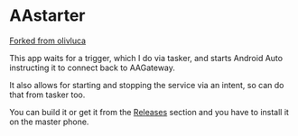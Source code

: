 # AAstarter
[Forked from olivluca](https://github.com/olivluca/AAstarter)

This app waits for a trigger, which I do via tasker, and starts Android Auto instructing it to connect back to AAGateway.

It also allows for starting and stopping the service via an intent, so can do that from tasker too.

You can build it or get it from the [Releases](https://github.com/north3221/AAstarter/release) section and you have to install it on the master phone. 


